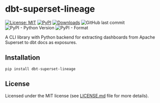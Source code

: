 # dbt-superset-lineage

<a href="https://github.com/slidoapp/dbt-coverage/blob/main/LICENSE"><img alt="License: MIT" src="https://img.shields.io/github/license/slidoapp/dbt-coverage"></a>
<a href="https://pypi.org/project/dbt-coverage/"><img alt="PyPI" src="https://img.shields.io/pypi/v/dbt-coverage"></a>
<a href="https://pepy.tech/project/dbt-coverage"><img alt="Downloads" src="https://pepy.tech/badge/dbt-coverage"></a>
![GitHub last commit](https://img.shields.io/github/last-commit/slidoapp/dbt-coverage)
![PyPI - Python Version](https://img.shields.io/pypi/pyversions/dbt-coverage)
![PyPI - Format](https://img.shields.io/pypi/format/dbt-coverage)

A CLI library with Python backend for extracting dashboards from Apache Superset to dbt docs as exposures.

## Installation

```
pip install dbt-superset-lineage
```

## License

Licensed under the MIT license (see [LICENSE.md](LICENSE.md) file for more details).
